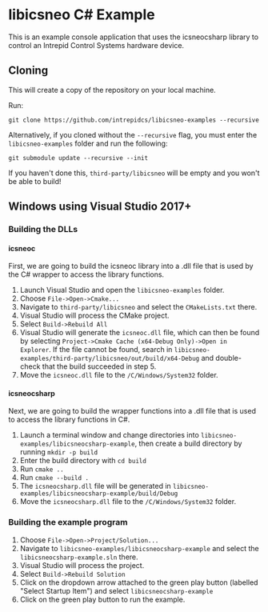 # libicsneo C# Example

This is an example console application that uses the icsneocsharp library to control an Intrepid Control Systems hardware device.

## Cloning

This will create a copy of the repository on your local machine.

Run:

```shell
git clone https://github.com/intrepidcs/libicsneo-examples --recursive
```

Alternatively, if you cloned without the `--recursive` flag, you must enter the `libicsneo-examples` folder and run the following:

```shell
git submodule update --recursive --init
```

If you haven't done this, `third-party/libicsneo` will be empty and you won't be able to build!

## Windows using Visual Studio 2017+

### Building the DLLs

#### icsneoc

First, we are going to build the icsneoc library into a .dll file that is used by the C# wrapper to access the library functions.

1. Launch Visual Studio and open the `libicsneo-examples` folder.
2. Choose `File->Open->Cmake...`
3. Navigate to `third-party/libicsneo` and select the `CMakeLists.txt` there.
4. Visual Studio will process the CMake project.
5. Select `Build->Rebuild All`
6. Visual Studio will generate the `icsneoc.dll` file, which can then be found by selecting `Project->Cmake Cache (x64-Debug Only)->Open in Explorer`. If the file cannot be found, search in `libicsneo-examples/third-party/libicsneo/out/build/x64-Debug` and double-check that the build succeeded in step 5.
7. Move the `icsneoc.dll` file to the `/C/Windows/System32` folder.

#### icsneocsharp

Next, we are going to build the wrapper functions into a .dll file that is used to access the library functions in C#.

1. Launch a terminal window and change directories into `libicsneo-examples/libicsneocsharp-example`, then create a build directory by running `mkdir -p build`
2. Enter the build directory with `cd build`
3. Run `cmake ..`
4. Run `cmake --build .`
5. The `icsneocsharp.dll` file will be generated in `libicsneo-examples/libicsneocsharp-example/build/Debug`
6. Move the `icsneocsharp.dll` file to the `/C/Windows/System32` folder.

### Building the example program

1. Choose `File->Open->Project/Solution...`
2. Navigate to `libicsneo-examples/libicsneocsharp-example` and select the `libicsneocsharp-example.sln` there.
3. Visual Studio will process the project.
4. Select `Build->Rebuild Solution`
5. Click on the dropdown arrow attached to the green play button (labelled "Select Startup Item") and select `libicsneocsharp-example`
6. Click on the green play button to run the example.
